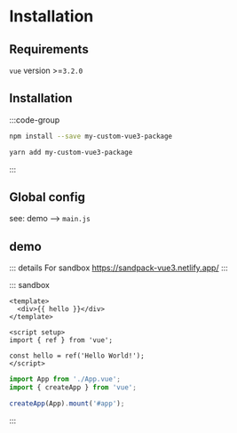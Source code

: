# Installation

## Requirements

`vue` version >=`3.2.0`

## Installation


:::code-group
```bash  [Npm]
npm install --save my-custom-vue3-package
```

```bash  [Yarn]
yarn add my-custom-vue3-package
```
:::

## Global config

see: demo --> `main.js`

## demo

::: details For sandbox
https://sandpack-vue3.netlify.app/
:::

::: sandbox
```vue App.vue
<template>
  <div>{{ hello }}</div>
</template>

<script setup>
import { ref } from 'vue';

const hello = ref('Hello World!');
</script>
```

```js /src/main.js [active]
import App from './App.vue';
import { createApp } from 'vue';

createApp(App).mount('#app');
```
:::
